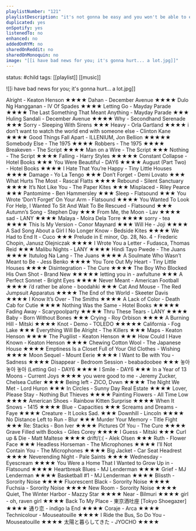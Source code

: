 ```yaml
---
playlistNumber: "121"
playlistDescription: "it's not gonna be easy and you won't be able to escape the pain unfortunately // 4th stage of grief: depression"
duplicated: yes
onSpotify: yes
listenedTo: no
enhanced: no
addedOnRYM: no
sharedOnReddit: no
sharedOnMonoquin: no
image: "[[i have bad news for you; it's gonna hurt... a lot.jpg]]"
---
```

status: #child 
tags: [[playlist]] [[music]] 

![[i have bad news for you; it's gonna hurt... a lot.jpg]]

Alright - Keaton Henson ★★★★
Dahan - December Avenue ★★★★
Dulo Ng Hangganan - IV Of Spades ★★★★
Letting Go - Mayday Parade ★★★★
The Last Something That Meant Anything - Mayday Parade ★★★
Huling Sandali - December Avenue ★★★★
Why - Secondhand Serenade ★★★
Sorry - Sleeping With Sirens ★★★
Heavy - Orla Gartland ★★★★
i don’t want to watch the world end with someone else - Clinton Kane ★★★★
Good Things Fall Apart - ILLENIUM, Jon Bellion ★★★★★
Somebody Else - The 1975 ★★★★
Robbers - The 1975 ★★★★
Breakeven - The Script ★★★★
Man on a Wire - The Script ★★★
Nothing - The Script ★★★★
Falling - Harry Styles ★★★★★
Constant Collapse - Hotel Books ★★★
You Were Beautiful - DAY6 ★★★★
August (Part Two) - Hotel Books ★★★★
I Hate That You’re Happy - Tiny Little Houses ★★★★
Damage - Yo La Tengo ★★★
Don’t Forget - Demi Lovato ★★★
What Hurts The Most - Rascal Flatts ★★★★
Rebound - Silent Sanctuary ★★★★
It’s Not Like You - The Paper Kites ★★★
Misplaced - Riley Pearce ★★★
Pantomime - Ben Hammersley ★★★
Sleep - Flatsound ★★★
You Wrote ‘Don’t Forget’ On Your Arm - Flatsound ★★★★
You Wanted To Look For Help, I Wanted To Sit And Wait To Be Rescued - Flatsound ★★★
Autumn’s Song - Stephen Day ★★★
From Me, the Moon - Lav ★★★★
sad - LANY ★★★★
Malaya - Moira Dela Torre ★★★★
sorry - tea ★★★★
This Is My Version - Conor Maynard ★★★
Will He - Joji ★★★★
A Sad Song About a Girl I No Longer Know - Bedside Kites ★★★★
We Had to End It - Cuco ★★★
Prelude in E minor, Op. 28, No. 4 - Frederic Chopin, Janusz Olejniczak ★★★★
I Wrote You a Letter - Fudasca, Thomas Reid ★★★
Malibu Nights - LANY ★★★★
Hindi Tayo Pwede - The Juans ★★★★
Itutulog Na Lang - The Juans ★★★★
A Soulmate Who Wasn’t Meant to Be - Jess Benko ★★★★
You Tore Out My Heart - Tiny Little Houses ★★★★
Disintegration - The Cure ★★★★
The Boy Who Blocked His Own Shot - Brand New ★★★★★
letting you in - awfultune ★★★
A Perfect Sonnet - Bright Eyes ★★★★
Never Meant - American Football ★★★★
i’d rather be alone - boodahki ★★★
Cat And Mouse - The Red Jumpsuit Apparatus ★★★★
The End of the World - Skeeter Davis ★★★★
I Know It’s Over - The Smiths ★★★★
A Lack of Color - Death Cab for Cutie ★★★★
Nothing Was the Same - Hotel Books ★★★★★
Fading Away - Scarypoolparty ★★★★
Thru These Tears - LANY ★★★★
Baby - Born Without Bones ★★★
Crying - Roy Orbison ★★★★
A Burning Hill - Mitski ★★★★
Knot - Demo - TOLEDO ★★★★★
California - Fog Lake ★★★
Everything Will Be Alright - The Killers ★★★
Maps - Keaton Henson ★★★★
The Pugilist - Keaton Henson ★★★
How Could I Have Known - Keaton Henson ★★★★
Chewing Cotton Wool - The Japanese House ★★★★
Emptiness Is a Closet Full of Your Old Clothes - Wishing ★★★★
Moon Sequel - Mount Eerie ★★★★
I Want to Be with You - Sadness ★★★★
Disappear - Bedroom Session - beabadoobee ★★★
놓아 놓아 놓아 (Letting Go) - DAY6 ★★★★
I Smile - DAY6 ★★★
In a Year of 13 Moons - Current Joys ★★★★
you were good to me - Jeremy Zucker, Chelsea Cutler ★★★★
Being left - ZICO, Dvwn ★★★★
The Night We Met - Lord Huron ★★★
In Circles - Sunny Day Real Estate ★★★★
Lover, Please Stay - Nothing But Thieves ★★★★
Painting Flowers - All Time Low ★★★★
American Shoes - Rainbow Kitten Surprise ★★★★
When It Snows - 1415 ★★★★
Blue - Capacities ★★★
Screams and Dreams - Faye ★★★★
Creature - It Looks Sad. ★★★
Downhill - Lincoln ★★★★
No Distance Left to Run - Blur ★★★
Murder Your Memory - Title Fight ★★★
Re: Stacks - Bon Iver ★★★★
Pictures Of You - The Cure ★★★★
Grave Filled with Books - Giles Corey ★★★★
I Guess - Mitski ★★★
Curl up & Die - Matt Maltese ★★★★
drift/(:( - Alek Olsen ★★★
Ruth - Flower Face ★★★
Headless Horseman - The Microphones ★★★★
I’ll Not Contain You - The Microphones ★★★★
Big Jacket - Car Seat Headrest ★★★★
Neverending Night - Pale Saints ★★★★
Wednesday - Eyescream ★★★★
You Were a Home That I Wanted to Grow Up in - Flatsound ★★★★
Heartbreak Blues - MJ Lenderman ★★★★
Grief - MJ Lenderman ★★★★
Basketball #1 - MJ Lenderman ★★★★
Blissth - Sorority Noise ★★★★
Fluorescent Black - Sorority Noise ★★★★
Fuchsia - Sorority Noise ★★★★
New Room - Sorority Noise ★★★★
Quiet, The Winter Harbor - Mazzy Star ★★★★
Near - Bilmuri ★★★★
girl - oh, raven girl ★★★★
Back To My Place - 東京酒吐座 [Tokyo Shoegazer] ★★★★
通り恋 - indigo la End ★★★★
Coraje - Arca ★★★★
Technicolour - Mouseatouille ★★★★
I Ride the Bus, So Do You - Mouseatouille ★★★★
太陽と暮らしてきた - JYOCHO ★★★★
